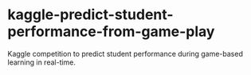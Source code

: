 # kaggle-predict-student-performance-from-game-play
Kaggle competition to predict student performance during game-based learning in real-time.
